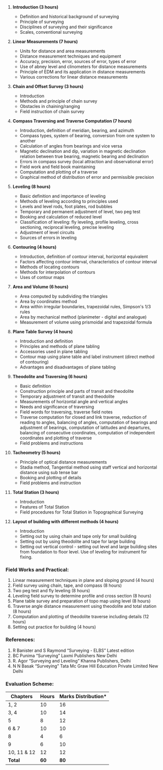 1. **Introduction (3 hours)**
    * Definition and historical background of surveying
    * Principle of surveying
    * Disciplines of surveying and their significance
    * Scales, conventional surveying

2. **Linear Measurements (7 hours)**
    * Units for distance and area measurements
    * Distance measurement techniques and equipment
    * Accuracy, precision, error, sources of error, types of error
    * Use of abney level and clinometers for distance measurements
    * Principle of EDM and its application in distance measurements
    * Various corrections for linear distance measurements

3. **Chain and Offset Survey (3 hours)**
    * Introduction
    * Methods and principle of chain survey
    * Obstacles in chaining/ranging
    * Field instruction of chain survey

4. **Compass Traversing and Traverse Computation (7 hours)**
    * Introduction, definition of meridian, bearing, and azimuth
    * Compass types, system of bearing, conversion from one system to another
    * Calculation of angles from bearings and vice versa
    * Magnetic declination and dip, variation in magnetic declination relation between true bearing, magnetic bearing and declination
    * Errors in compass survey (local attraction and observational error)
    * Field work and field book maintaining
    * Computation and plotting of a traverse
    * Graphical method of distribution of error and permissible precision

5. **Leveling (8 hours)**
    * Basic definition and importance of leveling
    * Methods of leveling according to principles used
    * Levels and level rods, foot plates, rod bubbles
    * Temporary and permanent adjustment of level, two peg test
    * Booking and calculation of reduced level
    * Classification of leveling: fly leveling, profile leveling, cross sectioning, reciprocal leveling, precise leveling
    * Adjustment of level circuits
    * Sources of errors in leveling

6. **Contouring (4 hours)**
    * Introduction, definition of contour interval, horizontal equivalent
    * Factors affecting contour interval, characteristics of contour interval
    * Methods of locating contours
    * Methods for interpolation of contours
    * Uses of contour maps

7. **Area and Volume (6 hours)**
    * Area computed by subdividing the triangles
    * Area by coordinates method
    * Area within irregular boundaries, trapezoidal rules, Simpson's 1/3 rules
    * Area by mechanical method (planimeter - digital and analogue)
    * Measurement of volume using prismoidal and trapezoidal formula

8. **Plane Table Survey (4 hours)**
    * Introduction and definition
    * Principles and methods of plane tabling
    * Accessories used in plane tabling
    * Contour map using plane table and label instrument (direct method of contouring)
    * Advantages and disadvantages of plane tabling

9. **Theodolite and Traversing (6 hours)**
    * Basic definition
    * Construction principle and parts of transit and theodolite
    * Temporary adjustment of transit and theodolite
    * Measurements of horizontal angle and vertical angles
    * Needs and significance of traversing
    * Field words for traversing, traverse field notes
    * Traverse computation for closed and link traverse, reduction of reading to angles, balancing of angles, computation of bearings and adjustment of bearings, computation of latitudes and departures, balancing of consecutive coordinates, computation of independent coordinates and plotting of traverse
    * Field problems and instructions

10. **Tacheometry (5 hours)**
    * Principle of optical distance measurements
    * Stadia method, Tangential method using staff vertical and horizontal distance using sub tense bar
    * Booking and plotting of details
    * Field problems and instruction

11. **Total Station (3 hours)**
    * Introduction
    * Features of Total Station
    * Field procedures for Total Station in Topographical Surveying

12. **Layout of building with different methods (4 hours)**
    * Introduction
    * Setting out by using chain and tape only for small building
    * Setting out by using theodolite and tape for large building
    * Setting out vertical control - setting out level and large building sites from foundation to floor level. Use of leveling for instrument for fixing.

### **Field Works and Practical:**

1. Linear measurement techniques in plane and sloping ground (4 hours)
2. Field survey using chain, tape, and compass (8 hours)
3. Two peg test and fly leveling (8 hours)
4. Leveling field survey to determine profile and cross section (8 hours)
5. Plane table survey and preparation of topo map using level (8 hours)
6. Traverse angle distance measurement using theodolite and total station (8 hours)
7. Computation and plotting of theodolite traverse including details (12 hours)
8. Setting out practice for building (4 hours)

### **References:**

1. R Banister and S Raymond “Surveying - ELBS” Latest edition
2. BC Punima “Surveying” Laxmi Publishers New Delhi
3. R. Agor “Surveying and Leveling” Khanna Publishers, Delhi
4. N N Basak “Surveying” Tata Mc Graw Hill Education Private Limited New Delhi

### **Evaluation Scheme:**

| Chapters    | Hours  | Marks Distribution* |
| ----------- | ------ | ------------------- |
| 1, 2        | 10     | 16                  |
| 3, 4        | 10     | 14                  |
| 5           | 8      | 12                  |
| 6 & 7       | 10     | 10                  |
| 8           | 4      | 6                   |
| 9           | 6      | 10                  |
| 10, 11 & 12 | 12     | 12                  |
| **Total**   | **60** | **80**              |



